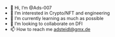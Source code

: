 - 👋 Hi, I’m @Ads-007
- 👀 I’m interested in Crypto/NFT and engineering 
- 🌱 I’m currently learning as much as possible
- 💞️ I’m looking to collaborate on DFI
- 📫 How to reach me adsteidl@gmx.de

<!---
Ads-007/Ads-007 is a ✨ special ✨ repository because its `README.md` (this file) appears on your GitHub profile.
You can click the Preview link to take a look at your changes.
--->
